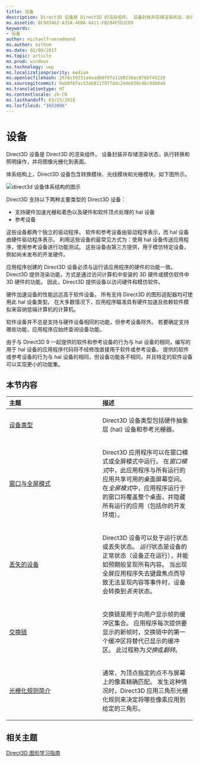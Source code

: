 ```yaml
---
title: 设备
description: Direct3D 设备是 Direct3D 的渲染组件。 设备封装并存储渲染状态，执行转换和照明操作，并将图像光栅化到表面。
ms.assetid: BC903462-A32A-46BA-8411-FB294F5D2CD9
keywords:
- 设备
author: michaelfromredmond
ms.author: mithom
ms.date: 02/08/2017
ms.topic: article
ms.prod: windows
ms.technology: uwp
ms.localizationpriority: medium
ms.openlocfilehash: 2676c59251a4aadb0f97a1180238ec076bf45229
ms.sourcegitcommit: 0ab8f6fac53a6811f977ddc24de039c46c9db0ad
ms.translationtype: HT
ms.contentlocale: zh-CN
ms.lasthandoff: 03/15/2018
ms.locfileid: "1652886"
---
```

# <a name="devices"></a>设备


Direct3D 设备是 Direct3D 的渲染组件。 设备封装并存储渲染状态，执行转换和照明操作，并将图像光栅化到表面。

体系结构上，Direct3D 设备包含转换模块、光线模块和光栅模块，如下图所示。

![direct3d 设备体系结构的图示](images/d3ddev.png)

Direct3D 支持以下两种主要类型的 Direct3D 设备：

-   支持硬件加速光栅和着色以及硬件和软件顶点处理的 hal 设备
-   参考设备

这些设备都两个独立的驱动程序。 软件和参考设备由驱动程序表示，而 hal 设备由硬件驱动程序表示。 利用这些设备的最常见方式为：使用 hal 设备传送应用程序，使用参考设备进行功能测试。 这些设备由第三方提供，用于模仿特定设备，例如尚未发布的开发硬件。

应用程序创建的 Direct3D 设备必须与运行该应用程序的硬件的功能一致。 Direct3D 提供渲染功能，方式是通过访问计算机中安装的 3D 硬件或模仿软件中 3D 硬件的功能。 因此，Direct3D 提供设备以访问硬件和模仿软件。

硬件加速设备的性能远远高于软件设备。 所有支持 Direct3D 的图形适配器均可使用此 hal 设备类型。 在大多数情况下，应用程序瞄准具有硬件加速且依赖软件模拟来容纳低端计算机的计算机。

软件设备并不总是支持与硬件设备相同的功能，但参考设备除外。 若要确定支持哪些功能，应用程序应始终查询设备功能。

由于与 Direct3D 9 一起提供的软件和参考设备的行为与 hal 设备的相同，编写的用于 hal 设备的应用程序代码将不经修改直接用于软件或参考设备。 提供的软件或参考设备的行为与 hal 设备的相同，但设备功能各不相同，并且特定的软件设备可以实现更小的功能集。

## <a name="span-idin-this-sectionspanin-this-section"></a><span id="in-this-section"></span>本节内容


<table>
<colgroup>
<col width="50%" />
<col width="50%" />
</colgroup>
<thead>
<tr class="header">
<th align="left">主题</th>
<th align="left">描述</th>
</tr>
</thead>
<tbody>
<tr class="odd">
<td align="left"><p><a href="device-types.md">设备类型</a></p></td>
<td align="left"><p>Direct3D 设备类型包括硬件抽象层 (hal) 设备和参考光栅器。</p></td>
</tr>
<tr class="even">
<td align="left"><p><a href="windowed-vs--full-screen-mode.md">窗口与全屏模式</a></p></td>
<td align="left"><p>Direct3D 应用程序可以在窗口模式或全屏模式中运行。 在<em>窗口模式</em>中，此应用程序与所有运行的应用共享可用的桌面屏幕空间。 在<em>全屏模式</em>中，应用程序运行于的窗口将覆盖整个桌面，并隐藏所有运行的应用（包括你的开发环境）。</p></td>
</tr>
<tr class="odd">
<td align="left"><p><a href="lost-devices.md">丢失的设备</a></p></td>
<td align="left"><p>Direct3D 设备可以处于运行状态或丢失状态。 <em>运行</em>状态是设备的正常状态（设备正在运行），并能如预期般呈现所有内容。 当出现全屏应用程序失去键盘焦点而导致无法呈现内容等事件时，设备会转换到<em>丢失</em>状态。</p></td>
</tr>
<tr class="even">
<td align="left"><p><a href="swap-chains.md">交换链</a></p></td>
<td align="left"><p>交换链是用于向用户显示帧的缓冲区集合。 应用程序每次提供要显示的新帧时，交换链中的第一个缓冲区将替代已显示的缓冲区。 此过程称为<em>交换</em>或<em>翻转</em>。</p></td>
</tr>
<tr class="odd">
<td align="left"><p><a href="introduction-to-rasterization-rules.md">光栅化规则简介</a></p></td>
<td align="left"><p>通常，为顶点指定的点不与屏幕上的像素精确匹配。 发生这种情况时，Direct3D 应用三角形光栅化规则来决定将哪些像素应用到给定的三角形。</p></td>
</tr>
</tbody>
</table>

 

## <a name="span-idrelated-topicsspanrelated-topics"></a><span id="related-topics"></span>相关主题


[Direct3D 图形学习指南](index.md)

 

 




